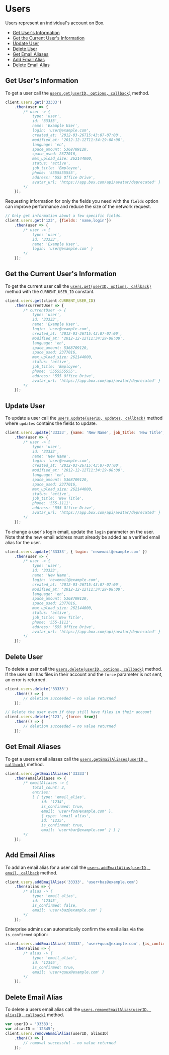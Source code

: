 Users
=====

Users represent an individual's account on Box.

<!-- START doctoc generated TOC please keep comment here to allow auto update -->
<!-- DON'T EDIT THIS SECTION, INSTEAD RE-RUN doctoc TO UPDATE -->


- [Get User's Information](#get-users-information)
- [Get the Current User's Information](#get-the-current-users-information)
- [Update User](#update-user)
- [Delete User](#delete-user)
- [Get Email Aliases](#get-email-aliases)
- [Add Email Alias](#add-email-alias)
- [Delete Email Alias](#delete-email-alias)

<!-- END doctoc generated TOC please keep comment here to allow auto update -->

Get User's Information
----------------------

To get a user call the [`users.get(userID, options, callback)`](http://opensource.box.com/box-node-sdk/jsdoc/Users.html#get) method.

```js
client.users.get('33333')
    .then(user => {
        /* user -> {
            type: 'user',
            id: '33333',
            name: 'Example User',
            login: 'user@example.com',
            created_at: '2012-03-26T15:43:07-07:00',
            modified_at: '2012-12-12T11:34:29-08:00',
            language: 'en',
            space_amount: 5368709120,
            space_used: 2377016,
            max_upload_size: 262144000,
            status: 'active',
            job_title: 'Employee',
            phone: '5555555555',
            address: '555 Office Drive',
            avatar_url: 'https://app.box.com/api/avatar/deprecated' }
        */
    });
```

Requesting information for only the fields you need with the `fields` option
can improve performance and reduce the size of the network request.

```js
// Only get information about a few specific fields.
client.users.get('123', {fields: 'name,login'})
    .then(user => {
        /* user -> {
            type: 'user',
            id: '33333',
            name: 'Example User',
            login: 'user@example.com' }
        */
    });
```

Get the Current User's Information
----------------------------------

To get the current user call the [`users.get(userID, options, callback)`](http://opensource.box.com/box-node-sdk/jsdoc/Users.html#get) method with the `CURRENT_USER_ID` constant.

```js
client.users.get(client.CURRENT_USER_ID)
	.then(currentUser => {
		/* currentUser -> {
            type: 'user',
            id: '33333',
            name: 'Example User',
            login: 'user@example.com',
            created_at: '2012-03-26T15:43:07-07:00',
            modified_at: '2012-12-12T11:34:29-08:00',
            language: 'en',
            space_amount: 5368709120,
            space_used: 2377016,
            max_upload_size: 262144000,
            status: 'active',
            job_title: 'Employee',
            phone: '5555555555',
            address: '555 Office Drive',
            avatar_url: 'https://app.box.com/api/avatar/deprecated' }
        */
	});
```

Update User
-----------

To update a user call the
[`users.update(userID, updates, callback)`](http://opensource.box.com/box-node-sdk/jsdoc/Users.html#update)
method where `updates` contains the fields to update.

```js
client.users.update('33333', {name: 'New Name', job_title: 'New Title', phone: '555-1111'})
    .then(user => {
        /* user -> {
            type: 'user',
            id: '33333',
            name: 'New Name',
            login: 'user@example.com',
            created_at: '2012-03-26T15:43:07-07:00',
            modified_at: '2012-12-12T11:34:29-08:00',
            language: 'en',
            space_amount: 5368709120,
            space_used: 2377016,
            max_upload_size: 262144000,
            status: 'active',
            job_title: 'New Title',
            phone: '555-1111',
            address: '555 Office Drive',
            avatar_url: 'https://app.box.com/api/avatar/deprecated' }
        */
    });
```

To change a user's login email, update the `login` parameter on the user.  Note
that the new email address must already be added as a verified email alias for the
user.
```js
client.users.update('33333', { login: 'newemail@example.com' })
    .then(user => {
        /* user -> {
            type: 'user',
            id: '33333',
            name: 'New Name',
            login: 'newemail@example.com',
            created_at: '2012-03-26T15:43:07-07:00',
            modified_at: '2012-12-12T11:34:29-08:00',
            language: 'en',
            space_amount: 5368709120,
            space_used: 2377016,
            max_upload_size: 262144000,
            status: 'active',
            job_title: 'New Title',
            phone: '555-1111',
            address: '555 Office Drive',
            avatar_url: 'https://app.box.com/api/avatar/deprecated' }
        */
    });
```

Delete User
-----------

To delete a user call the
[`users.delete(userID, options, callback)`](http://opensource.box.com/box-node-sdk/jsdoc/Users.html#delete)
method.  If the user still has files in their account and the `force` parameter
is not sent, an error is returned.

```js
client.users.delete('33333')
    .then(() => {
        // deletion succeeded — no value returned
    });
```

```js
// Delete the user even if they still have files in their account
client.users.delete('123', {force: true})
    .then(() => {
        // deletion succeeded — no value returned
    });
```

Get Email Aliases
-----------------

To get a users email aliases call the [`users.getEmailAliases(userID, callback)`](http://opensource.box.com/box-node-sdk/jsdoc/Users.html#getEmailAliases) method.

```js
client.users.getEmailAliases('33333')
    .then(emailAliases => {
        /* emailAliases -> {
            total_count: 2,
            entries: 
            [ { type: 'email_alias',
                id: '1234',
                is_confirmed: true,
                email: 'user+foo@example.com' },
                { type: 'email_alias',
                id: '1235',
                is_confirmed: true,
                email: 'user+bar@example.com' } ] }
        */
    });
```

Add Email Alias
---------------

To add an email alias for a user call the
[`users.addEmailAlias(userID, email, callback`](http://opensource.box.com/box-node-sdk/jsdoc/Users.html#addEmailAlias)
method.

```js
client.users.addEmailAlias('33333', 'user+baz@example.com')
    .then(alias => {
        /* alias -> {
            type: 'email_alias',
            id: '12345',
            is_confirmed: false,
            email: 'user+baz@example.com' }
        */
    });
```

Enterprise admins can automatically confirm the email alias via the `is_confirmed` option:
```js
client.users.addEmailAlias('33333', 'user+quux@example.com', {is_confirmed: true})
    .then(alias => {
        /* alias -> {
            type: 'email_alias',
            id: '12346',
            is_confirmed: true,
            email: 'user+quux@example.com' }
        */
    });
```

Delete Email Alias
------------------

To delete a users email alias call the [`users.removeEmailAlias(userID, aliasID, callback)`](http://opensource.box.com/box-node-sdk/jsdoc/Users.html#removeEmailAlias) method.

```js
var userID = '33333';
var aliasID = '12345';
client.users.removeEmailAlias(userID, aliasID)
    .then(() => {
        // removal successful — no value returned
    });
```
